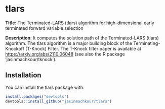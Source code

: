 
# tlars

**Title**: The Terminated-LARS (tlars) algorithm for high-dimensional
early terminated forward variable selection

**Description**: It computes the solution path of the Terminated-LARS
(tlars) algorithm. The tlars algorithm is a major building block of the
Terminating-Knockoff (T-Knock) Filter. The T-Knock filter paper is
available at <https://arxiv.org/abs/2110.06048> (see also the R package
‘jasinmachkour/tknock’).

## Installation

You can install the tlars package with:

``` r
install.packages("devtools")
devtools::install_github("jasinmachkour/tlars")
```

